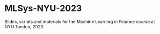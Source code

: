 # MLSys-NYU-2023
Slides, scripts and materials for the Machine Learning in Finance course at NYU Tandon, 2023.
